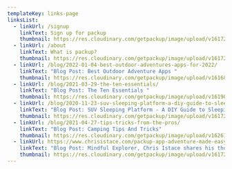 ```yaml
---
templateKey: links-page
linksList:
  - linkUrl: /signup
    linkText: Sign up for packup
    thumbnail: https://res.cloudinary.com/getpackup/image/upload/v1617244536/getpackup/maskable_icon.png
  - linkUrl: /about
    linkText: What is packup?
    thumbnail: https://res.cloudinary.com/getpackup/image/upload/v1617244552/getpackup/0f1a2062-3.jpg
  - linkUrl: /blog/2022-01-04-best-outdoor-adventures-apps-for-2022/
    linkText: "Blog Post: Best Outdoor Adventure Apps "
    thumbnail: https://res.cloudinary.com/getpackup/image/upload/v1616895145/mt-rainier_zux2bf.jpg
  - linkUrl: /blog/2021-03-29-the-ten-essentials/
    linkText: "Blog Post: The Ten Essentials "
    thumbnail: https://res.cloudinary.com/getpackup/image/upload/v1619038019/044a6193_scxnz0.jpg
  - linkUrl: /blog/2020-11-23-suv-sleeping-platform-a-diy-guide-to-sleeping-inside/
    linkText: "Blog Post: SUV Sleeping Platform - A DIY Guide to Sleeping Inside"
    thumbnail: https://res.cloudinary.com/getpackup/image/upload/v1617244547/getpackup/dscf6808.jpg
  - linkUrl: /blog/2021-04-27-tips-tricks-from-the-pros/
    linkText: "Blog Post: Camping Tips And Tricks"
    thumbnail: https://res.cloudinary.com/getpackup/image/upload/v1626131674/getpackup/044A4171_vpkdel.jpg
  - linkUrl: https://www.chrisistace.com/packup-app-adventure-made-easy/
    linkText: "Blog Post: Mindful Explorer, Chris Istace shares his thoughts on packup"
    thumbnail: https://res.cloudinary.com/getpackup/image/upload/v1617244441/getpackup/screen-shot-2021-02-17-at-2.21.53-pm.png
---
```


